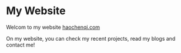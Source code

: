 # My Website

Welcom to my website [haochenqi.com](https://haochenqi.com)

On my website, you can check my recent projects, read my blogs and contact me!
